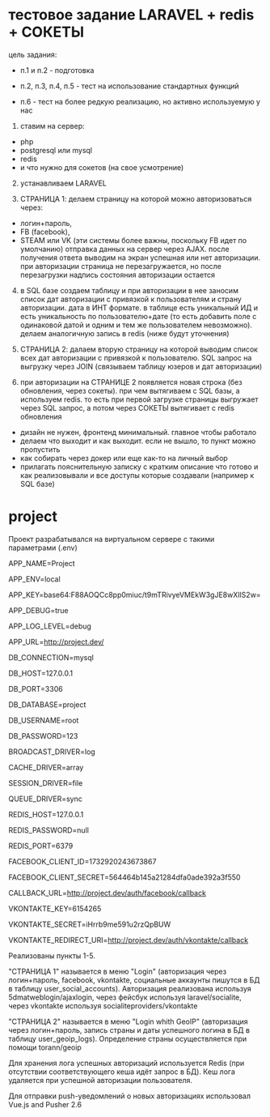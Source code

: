 # тестовое задание LARAVEL + redis + СОКЕТЫ

цель задания:
- п.1 и п.2 - подготовка

- п.2, п.3, п.4, п.5 - тест на использование стандартных функций

- п.6 - тест на более редкую реализацию, но активно используемую у нас


1) ставим на сервер:
- php
- postgresql или mysql
- redis
- и что нужно для сокетов (на свое усмотрение)
2) устанавливаем LARAVEL

3) СТРАНИЦА 1: 
делаем страницу на которой можно авторизоваться через:
- логин+пароль, 
- FB (facebook), 
- STEAM или VK (эти системы более важны, поскольку FB идет по умолчанию)
отправка данных на сервер через AJAX. после получения ответа выводим на экран успешная или нет авторизации. при авторизации страница не перезагружается, но после перезагрузки надпись состояния авторизации остается

4) в SQL базе создаем таблицу и при авторизации в нее заносим список дат авторизации с привязкой к пользователям и страну авторизации. дата в ИНТ формате. в таблице есть уникальный ИД и есть уникальность по пользователю+дате (то есть добавить поле с одинаковой датой и одним и тем же пользователем невозможно). делаем аналогичную запись в redis (ниже будут уточнения)

5) СТРАНИЦА 2:
далаем вторую страницу на которой выводим список всех дат авторизации с привязкой к пользователю. SQL запрос на выгрузку через JOIN (связываем таблицу юзеров и дат авторизации)

6) при авторизации на СТРАНИЦЕ 2 появляется новая строка (без обновления, через сокеты). при чем вытягиваем с SQL базы, а используем redis. то есть при первой загрузке страницы выгружает через SQL запрос, а потом через СОКЕТЫ вытягивает с redis обновления

- дизайн не нужен, фронтенд минимальный. главное чтобы работало
- делаем что выходит и как выходит. если не вышло, то пункт можно пропустить
- как собирать через докер или еще как-то на личный выбор
- прилагать пояснительную записку с кратким описание что готово и как реализовывали и все доступы которые создавали (например к SQL базе)

# project

Проект разрабатывался на виртуальном сервере с такими параметрами (.env)

APP_NAME=Project

APP_ENV=local

APP_KEY=base64:F88AOQCc8pp0miuc/t9mTRivyeVMEkW3gJE8wXIlS2w=

APP_DEBUG=true

APP_LOG_LEVEL=debug

APP_URL=http://project.dev/


DB_CONNECTION=mysql

DB_HOST=127.0.0.1

DB_PORT=3306

DB_DATABASE=project

DB_USERNAME=root

DB_PASSWORD=123


BROADCAST_DRIVER=log

CACHE_DRIVER=array

SESSION_DRIVER=file

QUEUE_DRIVER=sync


REDIS_HOST=127.0.0.1

REDIS_PASSWORD=null

REDIS_PORT=6379


FACEBOOK_CLIENT_ID=1732920243673867

FACEBOOK_CLIENT_SECRET=564464b145a21284dfa0ade392a3f550

CALLBACK_URL=http://project.dev/auth/facebook/callback


VKONTAKTE_KEY=6154265

VKONTAKTE_SECRET=iHrrb9me591u2rzQpBUW

VKONTAKTE_REDIRECT_URI=http://project.dev/auth/vkontakte/callback


Реализованы пункты 1-5.

"СТРАНИЦА 1" называется в меню "Login" (авторизация через логин+пароль, facebook, vkontakte, социальные аккаунты пишутся в БД в таблицу user_social_accounts). Авторизация реализована используя 5dmatweblogin/ajaxlogin, через фейсбук используя laravel/socialite, через vkontakte используя socialiteproviders/vkontakte

"СТРАНИЦА 2" называется в меню "Login whith GeoIP" (авторизация через логин+пароль, запись страны и даты успешного логина в БД в таблицу user_geoip_logs). Определение страны осуществляется при помощи torann/geoip

Для хранения лога успешных авторизаций используется Redis (при отсутствии соответствующего кеша идёт запрос в БД). Кеш лога удаляется при успешной авторизации пользователя.

Для отправки push-уведомлений о новых авторизациях использовал Vue.js and Pusher 2.6
